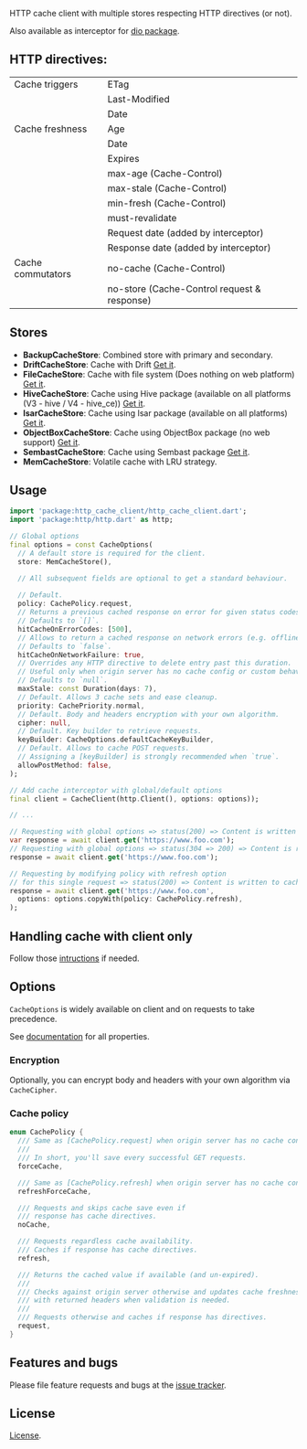 HTTP cache client with multiple stores respecting HTTP directives (or not).

Also available as interceptor for [dio package](https://pub.dev/packages/dio_cache_interceptor).

## HTTP directives:
|                   |                                                           |
|-------------------|-----------------------------------------------------------|
| Cache triggers    | ETag                                                      |
|                   | Last-Modified                                             |
|                   | Date                                                      |
| Cache freshness   | Age                                                       |
|                   | Date                                                      |
|                   | Expires                                                   |
|                   | max-age (Cache-Control)                                   |
|                   | max-stale (Cache-Control)                                 |
|                   | min-fresh (Cache-Control)                                 |
|                   | must-revalidate                                           |
|                   | Request date (added by interceptor)                       |
|                   | Response date (added by interceptor)                      |
| Cache commutators | no-cache (Cache-Control)                                  |
|                   | no-store (Cache-Control request & response)               |

## Stores
- __BackupCacheStore__: Combined store with primary and secondary.
- __DriftCacheStore__: Cache with Drift [Get it](https://pub.dev/packages/http_cache_drift_store).
- __FileCacheStore__: Cache with file system (Does nothing on web platform) [Get it](https://pub.dev/packages/http_cache_file_store).
- __HiveCacheStore__: Cache using Hive package (available on all platforms (V3 - hive / V4 - hive_ce)) [Get it](https://pub.dev/packages/http_cache_hive_store).
- __IsarCacheStore__: Cache using Isar package (available on all platforms) [Get it](https://pub.dev/packages/http_cache_isar_store).
- __ObjectBoxCacheStore__: Cache using ObjectBox package (no web support) [Get it](https://pub.dev/packages/http_cache_objectbox_store).
- __SembastCacheStore__: Cache using Sembast package [Get it](https://pub.dev/packages/http_cache_sembast_store).
- __MemCacheStore__: Volatile cache with LRU strategy.

## Usage

```dart
import 'package:http_cache_client/http_cache_client.dart';
import 'package:http/http.dart' as http;

// Global options
final options = const CacheOptions(
  // A default store is required for the client.
  store: MemCacheStore(),

  // All subsequent fields are optional to get a standard behaviour.
  
  // Default.
  policy: CachePolicy.request,
  // Returns a previous cached response on error for given status codes.
  // Defaults to `[]`.
  hitCacheOnErrorCodes: [500],
  // Allows to return a cached response on network errors (e.g. offline usage).
  // Defaults to `false`.
  hitCacheOnNetworkFailure: true,
  // Overrides any HTTP directive to delete entry past this duration.
  // Useful only when origin server has no cache config or custom behaviour is desired.
  // Defaults to `null`.
  maxStale: const Duration(days: 7),
  // Default. Allows 3 cache sets and ease cleanup.
  priority: CachePriority.normal,
  // Default. Body and headers encryption with your own algorithm.
  cipher: null,
  // Default. Key builder to retrieve requests.
  keyBuilder: CacheOptions.defaultCacheKeyBuilder,
  // Default. Allows to cache POST requests.
  // Assigning a [keyBuilder] is strongly recommended when `true`.
  allowPostMethod: false,
);

// Add cache interceptor with global/default options
final client = CacheClient(http.Client(), options: options));

// ...

// Requesting with global options => status(200) => Content is written to cache store.
var response = await client.get('https://www.foo.com');
// Requesting with global options => status(304 => 200) => Content is read from cache store.
response = await client.get('https://www.foo.com');

// Requesting by modifying policy with refresh option
// for this single request => status(200) => Content is written to cache store
response = await client.get('https://www.foo.com',
  options: options.copyWith(policy: CachePolicy.refresh),
);
```

## Handling cache with client only
Follow those [intructions](https://github.com/llfbandit/dart_http_cache/wiki/Handling-cache-with-client-only) if needed.

## Options
`CacheOptions` is widely available on client and on requests to take precedence.  

See [documentation](https://pub.dev/documentation/http_cache_client/latest/http_cache_client/http_cache_client-library.html) for all properties.

### Encryption
Optionally, you can encrypt body and headers with your own algorithm via `CacheCipher`.

### Cache policy
```dart
enum CachePolicy {
  /// Same as [CachePolicy.request] when origin server has no cache config.
  ///
  /// In short, you'll save every successful GET requests.
  forceCache,

  /// Same as [CachePolicy.refresh] when origin server has no cache config.
  refreshForceCache,

  /// Requests and skips cache save even if
  /// response has cache directives.
  noCache,

  /// Requests regardless cache availability.
  /// Caches if response has cache directives.
  refresh,

  /// Returns the cached value if available (and un-expired).
  ///
  /// Checks against origin server otherwise and updates cache freshness
  /// with returned headers when validation is needed.
  ///
  /// Requests otherwise and caches if response has directives.
  request,
}
```

## Features and bugs

Please file feature requests and bugs at the [issue tracker][tracker].

[tracker]: https://github.com/llfbandit/dart_http_cache/issues

## License

[License](https://github.com/llfbandit/dart_http_cache/blob/master/http_cache_client/LICENSE).
